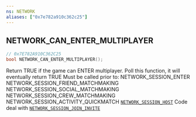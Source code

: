 ```yaml
---
ns: NETWORK
aliases: ["0x7e782a910c362c25"]
---
```

## NETWORK_CAN_ENTER_MULTIPLAYER

```c
// 0x7E782A910C362C25
bool NETWORK_CAN_ENTER_MULTIPLAYER();
```

Return TRUE if the game can ENTER multiplayer. Poll this function, it will eventually return TRUE Must be called prior to: NETWORK_SESSION_ENTER NETWORK_SESSION_FRIEND_MATCHMAKING NETWORK_SESSION_SOCIAL_MATCHMAKING NETWORK_SESSION_CREW_MATCHMAKING NETWORK_SESSION_ACTIVITY_QUICKMATCH [`NETWORK_SESSION_HOST`](#_0x6F3D4ED9BEE4E61D) Code deal with [`NETWORK_SESSION_JOIN_INVITE`](#_0xC6F8AB8A4189CF3A)

